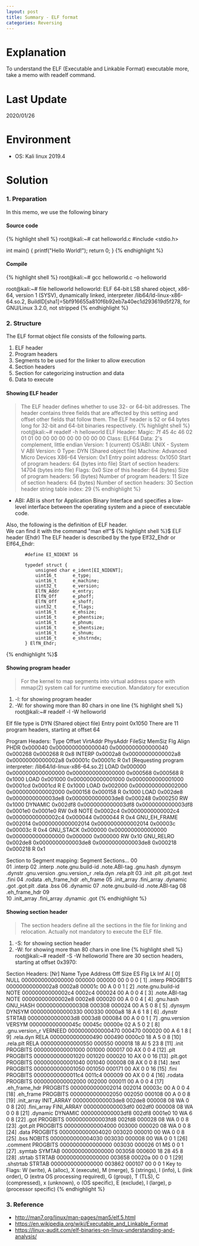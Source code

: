 ```yaml
---
layout: post
title: Summary - ELF format
categories: Reversing
---
```


# Explanation
To understand the ELF (Executable and Linkable Format) executable more, take a memo with readelf command.

# Last Update
2020/01/26

# Environment
* OS: Kali linux 2019.4

# Solution
### 1. Preparation
In this memo, we use the following binary
#### Source code
{% highlight shell %}
root@kali:~# cat helloworld.c 
#include <stdio.h>

int main() {
   printf("Hello World!");
   return 0;
}
{% endhighlight %}

#### Compile
{% highlight shell %}
root@kali:~# gcc helloworld.c -o helloworld

root@kali:~# file helloworld
helloworld: ELF 64-bit LSB shared object, x86-64, version 1 (SYSV), dynamically linked, interpreter /lib64/ld-linux-x86-64.so.2, BuildID[sha1]=5bf916655a810f6b92eb7a40ec1d293619d5f278, for GNU/Linux 3.2.0, not stripped
{% endhighlight %}

### 2. Structure
The ELF format object file consists of the following parts.
1. ELF header
2. Program headers
3. Segments to be used for the linker to allow execution
4. Section headers
5. Section for categorizing instruction and data
6. Data to execute

#### Showing ELF header
> The ELF header defines whether to use 32- or 64-bit addresses. The header contains three fields that are affected by this setting and offset other fields that follow them. The ELF header is 52 or 64 bytes long for 32-bit and 64-bit binaries respectively.
{% highlight shell %}
root@kali:~# readelf -h helloworld
ELF Header:
  Magic:   7f 45 4c 46 02 01 01 00 00 00 00 00 00 00 00 00 
  Class:                             ELF64
  Data:                              2's complement, little endian
  Version:                           1 (current)
  OS/ABI:                            UNIX - System V
  ABI Version:                       0
  Type:                              DYN (Shared object file)
  Machine:                           Advanced Micro Devices X86-64
  Version:                           0x1
  Entry point address:               0x1050
  Start of program headers:          64 (bytes into file)
  Start of section headers:          14704 (bytes into file)
  Flags:                             0x0
  Size of this header:               64 (bytes)
  Size of program headers:           56 (bytes)
  Number of program headers:         11
  Size of section headers:           64 (bytes)
  Number of section headers:         30
  Section header string table index: 29
{% endhighlight %}

* ABI: ABI is short for Application Binary Interface and specifies a low-level interface between the operating system and a piece of executable code.

Also, the following is the definition of ELF header.<br>
We can find it with the command "man elf"$
{% highlight shell %}$
ELF header (Ehdr)
       The ELF header is described by the type Elf32_Ehdr or Elf64_Ehdr:

           #define EI_NIDENT 16

           typedef struct {
               unsigned char e_ident[EI_NIDENT];
               uint16_t      e_type;
               uint16_t      e_machine;
               uint32_t      e_version;
               ElfN_Addr     e_entry;
               ElfN_Off      e_phoff;
               ElfN_Off      e_shoff;
               uint32_t      e_flags;
               uint16_t      e_ehsize;
               uint16_t      e_phentsize;
               uint16_t      e_phnum;
               uint16_t      e_shentsize;
               uint16_t      e_shnum;
               uint16_t      e_shstrndx;
           } ElfN_Ehdr;
{% endhighlight %}$


#### Showing program header
> For the kernel to map segments into virtual address space with mmap(2) system call for runtime execution.
> Mandatory for execution
1. -l: for showing program header
2. -W: for showing more than 80 chars in one line
{% highlight shell %}
root@kali:~# readelf -l -W helloworld

Elf file type is DYN (Shared object file)
Entry point 0x1050
There are 11 program headers, starting at offset 64

Program Headers:
  Type           Offset   VirtAddr           PhysAddr           FileSiz  MemSiz   Flg Align
  PHDR           0x000040 0x0000000000000040 0x0000000000000040 0x000268 0x000268 R   0x8
  INTERP         0x0002a8 0x00000000000002a8 0x00000000000002a8 0x00001c 0x00001c R   0x1
      [Requesting program interpreter: /lib64/ld-linux-x86-64.so.2]
  LOAD           0x000000 0x0000000000000000 0x0000000000000000 0x000568 0x000568 R   0x1000
  LOAD           0x001000 0x0000000000001000 0x0000000000001000 0x0001cd 0x0001cd R E 0x1000
  LOAD           0x002000 0x0000000000002000 0x0000000000002000 0x000158 0x000158 R   0x1000
  LOAD           0x002de8 0x0000000000003de8 0x0000000000003de8 0x000248 0x000250 RW  0x1000
  DYNAMIC        0x002df8 0x0000000000003df8 0x0000000000003df8 0x0001e0 0x0001e0 RW  0x8
  NOTE           0x0002c4 0x00000000000002c4 0x00000000000002c4 0x000044 0x000044 R   0x4
  GNU_EH_FRAME   0x002014 0x0000000000002014 0x0000000000002014 0x00003c 0x00003c R   0x4
  GNU_STACK      0x000000 0x0000000000000000 0x0000000000000000 0x000000 0x000000 RW  0x10
  GNU_RELRO      0x002de8 0x0000000000003de8 0x0000000000003de8 0x000218 0x000218 R   0x1

 Section to Segment mapping:
  Segment Sections...
   00     
   01     .interp 
   02     .interp .note.gnu.build-id .note.ABI-tag .gnu.hash .dynsym .dynstr .gnu.version .gnu.version_r .rela.dyn .rela.plt 
   03     .init .plt .plt.got .text .fini 
   04     .rodata .eh_frame_hdr .eh_frame 
   05     .init_array .fini_array .dynamic .got .got.plt .data .bss 
   06     .dynamic 
   07     .note.gnu.build-id .note.ABI-tag 
   08     .eh_frame_hdr 
   09     
   10     .init_array .fini_array .dynamic .got 
{% endhighlight %}

#### Showing section header
> The section headers define all the sections in the file for linking and relocation. 
> Actually not mandatory to execute the ELF file.
1. -S: for showing section header
2. -W: for showing more than 80 chars in one line
{% highlight shell %}
root@kali:~# readelf -S -W helloworld
There are 30 section headers, starting at offset 0x3970:

Section Headers:
  [Nr] Name              Type            Address          Off    Size   ES Flg Lk Inf Al
  [ 0]                   NULL            0000000000000000 000000 000000 00      0   0  0
  [ 1] .interp           PROGBITS        00000000000002a8 0002a8 00001c 00   A  0   0  1
  [ 2] .note.gnu.build-id NOTE            00000000000002c4 0002c4 000024 00   A  0   0  4
  [ 3] .note.ABI-tag     NOTE            00000000000002e8 0002e8 000020 00   A  0   0  4
  [ 4] .gnu.hash         GNU_HASH        0000000000000308 000308 000024 00   A  5   0  8
  [ 5] .dynsym           DYNSYM          0000000000000330 000330 0000a8 18   A  6   1  8
  [ 6] .dynstr           STRTAB          00000000000003d8 0003d8 000084 00   A  0   0  1
  [ 7] .gnu.version      VERSYM          000000000000045c 00045c 00000e 02   A  5   0  2
  [ 8] .gnu.version_r    VERNEED         0000000000000470 000470 000020 00   A  6   1  8
  [ 9] .rela.dyn         RELA            0000000000000490 000490 0000c0 18   A  5   0  8
  [10] .rela.plt         RELA            0000000000000550 000550 000018 18  AI  5  23  8
  [11] .init             PROGBITS        0000000000001000 001000 000017 00  AX  0   0  4
  [12] .plt              PROGBITS        0000000000001020 001020 000020 10  AX  0   0 16
  [13] .plt.got          PROGBITS        0000000000001040 001040 000008 08  AX  0   0  8
  [14] .text             PROGBITS        0000000000001050 001050 000171 00  AX  0   0 16
  [15] .fini             PROGBITS        00000000000011c4 0011c4 000009 00  AX  0   0  4
  [16] .rodata           PROGBITS        0000000000002000 002000 000011 00   A  0   0  4
  [17] .eh_frame_hdr     PROGBITS        0000000000002014 002014 00003c 00   A  0   0  4
  [18] .eh_frame         PROGBITS        0000000000002050 002050 000108 00   A  0   0  8
  [19] .init_array       INIT_ARRAY      0000000000003de8 002de8 000008 08  WA  0   0  8
  [20] .fini_array       FINI_ARRAY      0000000000003df0 002df0 000008 08  WA  0   0  8
  [21] .dynamic          DYNAMIC         0000000000003df8 002df8 0001e0 10  WA  6   0  8
  [22] .got              PROGBITS        0000000000003fd8 002fd8 000028 08  WA  0   0  8
  [23] .got.plt          PROGBITS        0000000000004000 003000 000020 08  WA  0   0  8
  [24] .data             PROGBITS        0000000000004020 003020 000010 00  WA  0   0  8
  [25] .bss              NOBITS          0000000000004030 003030 000008 00  WA  0   0  1
  [26] .comment          PROGBITS        0000000000000000 003030 000026 01  MS  0   0  1
  [27] .symtab           SYMTAB          0000000000000000 003058 000600 18     28  45  8
  [28] .strtab           STRTAB          0000000000000000 003658 00020a 00      0   0  1
  [29] .shstrtab         STRTAB          0000000000000000 003862 000107 00      0   0  1
Key to Flags:
  W (write), A (alloc), X (execute), M (merge), S (strings), I (info),
  L (link order), O (extra OS processing required), G (group), T (TLS),
  C (compressed), x (unknown), o (OS specific), E (exclude),
  l (large), p (processor specific)
{% endhighlight %}

### 3. Reference

* <a href="http://man7.org/linux/man-pages/man5/elf.5.html">http://man7.org/linux/man-pages/man5/elf.5.html</a>
* <a href="https://en.wikipedia.org/wiki/Executable_and_Linkable_Format">https://en.wikipedia.org/wiki/Executable_and_Linkable_Format</a>
* <a href="https://linux-audit.com/elf-binaries-on-linux-understanding-and-analysis/">https://linux-audit.com/elf-binaries-on-linux-understanding-and-analysis/</a>
